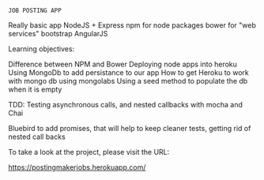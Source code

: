 	JOB POSTING APP

Really basic app
NodeJS + Express
npm for node packages
bower for "web services"
bootstrap
AngularJS


Learning objectives:

Difference between NPM and Bower
Deploying node apps into heroku
Using MongoDb to add persistance to our app
How to get Heroku to work with mongo db using mongolabs
Using a seed method to populate the db when it is empty

TDD: Testing asynchronous calls, and nested callbacks with mocha and Chai

Bluebird to add promises, that will help to keep cleaner tests, getting rid of nested call backs

To take a look at the project, please visit the URL:

https://postingmakerjobs.herokuapp.com/